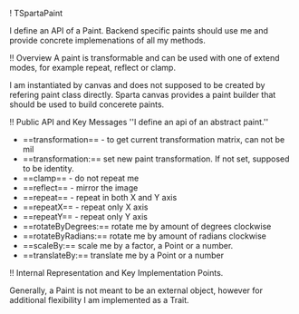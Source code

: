 ! TSpartaPaint

I define an API of a Paint. Backend specific paints  should use me and provide concrete implemenations of all my methods.

!! Overview
A paint is transformable and can be used with one of extend modes, for example repeat, reflect or clamp.

I am instantiated by canvas and does not supposed to be created by refering paint class directly.
Sparta canvas provides a paint builder that should be used to build concerete paints.

!! Public API and Key Messages
''I define an api of an abstract paint.''

- ==transformation== - to get current transformation matrix, can not be mil
- ==transformation:== set new paint transformation. If not set, supposed to be identity.
- ==clamp== - do not repeat me
- ==reflect== - mirror the image
- ==repeat== - repeat in both X and Y axis
- ==repeatX== - repeat only X axis
- ==repeatY== - repeat only Y axis
- ==rotateByDegrees:== rotate me by amount of degrees clockwise
- ==rotateByRadians:== rotate me by amount of radians clockwise
- ==scaleBy:== scale me by a factor, a Point or a number.
- ==translateBy:== translate me by a Point or a number
 
!! Internal Representation and Key Implementation Points.

Generally, a Paint is not meant to be an external object, however for additional flexibility I am implemented as a Trait.
